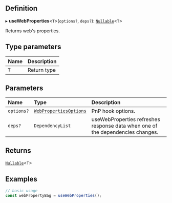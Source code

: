 
## Definition

▸ **useWebProperties**<`T`\>(`options?`, `deps?`): [`Nullable`](../Types/NullableT.md)<`T`\>

Returns web's properties.

## Type parameters

| Name | Description |
| :------ | :------ |
| `T` | Return type |

## Parameters

| Name | Type | Description |
| :------ | :------ | :------ |
| `options?` | [`WebPropertiesOptions`](../Interfaces/WebPropertiesOptions.md) | PnP hook options. |
| `deps?` | `DependencyList` | useWebProperties refreshes response data when one of the dependencies changes. |

## Returns

[`Nullable`](../Types/NullableT.md)<`T`\>

## Examples

```typescript
// basic usage
const webPropertyBag = useWebProperties();
```